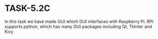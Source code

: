 # TASK-5.2C
In this task we have made GUI which  GUI interfaces with Raspberry Pi. RPi supports python, which has many GUI packages including Qt, TkInter and Kivy
